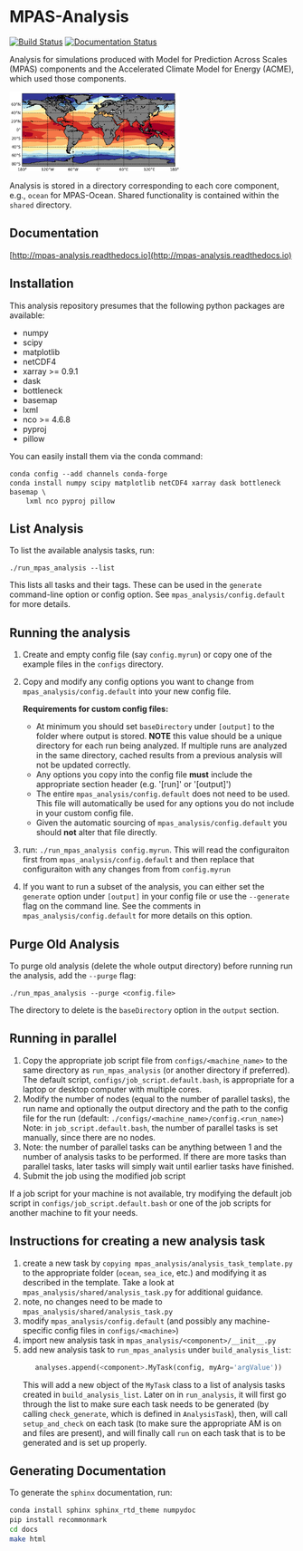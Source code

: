 # MPAS-Analysis
[![Build Status](https://travis-ci.org/MPAS-Dev/MPAS-Analysis.svg?branch=develop)](https://travis-ci.org/MPAS-Dev/MPAS-Analysis)
[![Documentation Status](http://readthedocs.org/projects/mpas-analysis/badge/?version=latest)](http://mpas-analysis.readthedocs.io/en/latest/?badge=latest)


Analysis for simulations produced with Model for Prediction Across Scales
(MPAS) components and the Accelerated Climate Model for Energy (ACME), which
used those components.

![sea surface temperature](docs/_static/sst_example.png)

Analysis is stored in a directory corresponding to each core component, e.g.,
`ocean` for MPAS-Ocean. Shared functionality is contained within the `shared`
directory.


## Documentation

[http://mpas-analysis.readthedocs.io](http://mpas-analysis.readthedocs.io)


## Installation
This analysis repository presumes that the following python packages are
available:

 * numpy
 * scipy
 * matplotlib
 * netCDF4
 * xarray >= 0.9.1
 * dask
 * bottleneck
 * basemap
 * lxml
 * nco >= 4.6.8
 * pyproj
 * pillow

You can easily install them via the conda command:

```
conda config --add channels conda-forge
conda install numpy scipy matplotlib netCDF4 xarray dask bottleneck basemap \
    lxml nco pyproj pillow
```

## List Analysis

To list the available analysis tasks, run:

```
./run_mpas_analysis --list
```
This lists all tasks and their tags.  These can be used in the `generate`
command-line option or config option.  See `mpas_analysis/config.default`
for more details.

## Running the analysis

  1. Create and empty config file (say `config.myrun`) or copy one of the
     example files in the `configs` directory.
  2. Copy and modify any config options you want to change from
     `mpas_analysis/config.default` into your new config file.

     **Requirements for custom config files:**
     * At minimum you should set `baseDirectory` under `[output]` to the folder
       where output is stored.  **NOTE** this value should be a unique
       directory for each run being analyzed.  If multiple runs are analyzed in
       the same directory, cached results from a previous analysis will not be
       updated correctly.
     * Any options you copy into the config file **must** include the
       appropriate section header (e.g. '[run]' or '[output]')
     * The entire `mpas_analysis/config.default` does not need to be used.
       This file will automatically be used for any options you do not include
       in your custom config file.
     * Given the automatic sourcing of `mpas_analysis/config.default` you
       should **not** alter that file directly.
  3. run: `./run_mpas_analysis config.myrun`.  This will read the configuraiton
     first from `mpas_analysis/config.default` and then replace that
     configuraiton with any changes from from `config.myrun`
  4. If you want to run a subset of the analysis, you can either set the
     `generate` option under `[output]` in your config file or use the
     `--generate` flag on the command line.  See the comments in
     `mpas_analysis/config.default` for more details on this option.

## Purge Old Analysis

To purge old analysis (delete the whole output directory) before running run
the analysis, add the `--purge` flag:

```
./run_mpas_analysis --purge <config.file>
````
The directory to delete is the `baseDirectory` option in the `output`
section.

## Running in parallel

  1. Copy the appropriate job script file from `configs/<machine_name>` to
     the same directory as `run_mpas_analysis` (or another directory if
     preferred). The default script, `configs/job_script.default.bash`, is
     appropriate for a laptop or desktop computer with multiple cores.
  2. Modify the number of nodes (equal to the number of parallel tasks), the
     run name and optionally the output directory and the path to the config
     file for the run (default: `./configs/<machine_name>/config.<run_name>`)
     Note: in `job_script.default.bash`, the number of parallel tasks is set
     manually, since there are no nodes.
  3. Note: the number of parallel tasks can be anything between 1 and the
     number of analysis tasks to be performed.  If there are more tasks than
     parallel tasks, later tasks will simply wait until earlier tasks have
     finished.
  4. Submit the job using the modified job script

If a job script for your machine is not available, try modifying the default
job script in `configs/job_script.default.bash` or one of the job scripts for
another machine to fit your needs.


## Instructions for creating a new analysis task

1. create a new task by `copying mpas_analysis/analysis_task_template.py` to
   the appropriate folder (`ocean`, `sea_ice`, etc.) and modifying it as
   described in the template.  Take a look at
   `mpas_analysis/shared/analysis_task.py` for additional guidance.
2. note, no changes need to be made to `mpas_analysis/shared/analysis_task.py`
3. modify `mpas_analysis/config.default` (and possibly any machine-specific
   config files in `configs/<machine>`)
4. import new analysis task in `mpas_analysis/<component>/__init__.py`
5. add new analysis task to `run_mpas_analysis` under `build_analysis_list`:
   ```python
      analyses.append(<component>.MyTask(config, myArg='argValue'))
   ```
   This will add a new object of the `MyTask` class to a list of analysis tasks
   created in `build_analysis_list`.  Later on in `run_analysis`, it will first
   go through the list to make sure each task needs to be generated
   (by calling `check_generate`, which is defined in `AnalysisTask`), then,
   will call `setup_and_check` on each task (to make sure the appropriate AM is
   on and files are present), and will finally call `run` on each task that is
   to be generated and is set up properly.

## Generating Documentation

To generate the `sphinx` documentation, run:
```bash
conda install sphinx sphinx_rtd_theme numpydoc
pip install recommonmark
cd docs
make html
```
